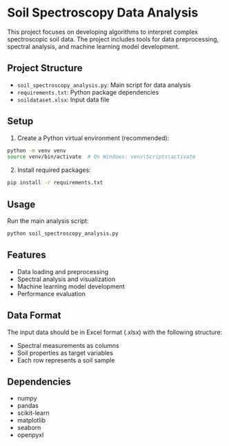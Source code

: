 # Soil Spectroscopy Data Analysis

This project focuses on developing algorithms to interpret complex spectroscopic soil data. The project includes tools for data preprocessing, spectral analysis, and machine learning model development.

## Project Structure

- `soil_spectroscopy_analysis.py`: Main script for data analysis
- `requirements.txt`: Python package dependencies
- `soildataset.xlsx`: Input data file

## Setup

1. Create a Python virtual environment (recommended):
```bash
python -m venv venv
source venv/bin/activate  # On Windows: venv\Scripts\activate
```

2. Install required packages:
```bash
pip install -r requirements.txt
```

## Usage

Run the main analysis script:
```bash
python soil_spectroscopy_analysis.py
```

## Features

- Data loading and preprocessing
- Spectral analysis and visualization
- Machine learning model development
- Performance evaluation

## Data Format

The input data should be in Excel format (.xlsx) with the following structure:
- Spectral measurements as columns
- Soil properties as target variables
- Each row represents a soil sample

## Dependencies

- numpy
- pandas
- scikit-learn
- matplotlib
- seaborn
- openpyxl 